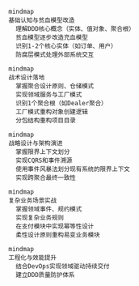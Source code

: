 ```mermaid
mindmap
基础认知与贫血模型改造
  理解DDD核心概念（实体、值对象、聚合根）
  贫血模型逐步改造充血模型
  识别1-2个核心实体（如订单、用户）
  防腐层模式处理外部系统交互
```

```mermaid
mindmap
战术设计落地
  掌握聚合设计原则、仓储模式
  实现领域服务与工厂模式
  识别1个聚合根（如Dealer聚合）
  工厂模式重构对象创建逻辑
  分包结构重构项目目录
```

```mermaid
mindmap
战略设计与架构演进
  掌握限界上下文划分
  实现CQRS和事件溯源
  使用事件风暴法划分现有系统的限界上下文
  实现跨聚合最终一致性
```

```mermaid
mindmap
复杂业务场景实战
  掌握领域事件、规约模式
  实现复杂业务规则
  在支付模块中实现幂等性设计
  柔性设计原则重构易变业务模块
```

```mermaid
mindmap
工程化与效能提升
  结合DevOps实现领域驱动持续交付
  建立DDD质量防护体系
```
